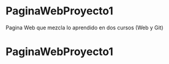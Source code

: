 # PaginaWebProyecto1
Pagina Web que mezcla lo aprendido en dos cursos (Web y Git)
# PaginaWebProyecto1
